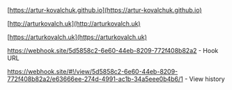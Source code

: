 [https://artur-kovalchuk.github.io](https://artur-kovalchuk.github.io)

[http://arturkovalch.uk](http://arturkovalch.uk)

[https://arturkovalch.uk](https://arturkovalch.uk)

https://webhook.site/5d5858c2-6e60-44eb-8209-772f408b82a2 - Hook URL

https://webhook.site/#!/view/5d5858c2-6e60-44eb-8209-772f408b82a2/e63666ee-274d-4991-ac1b-34a5eee0b4b6/1 - View history
